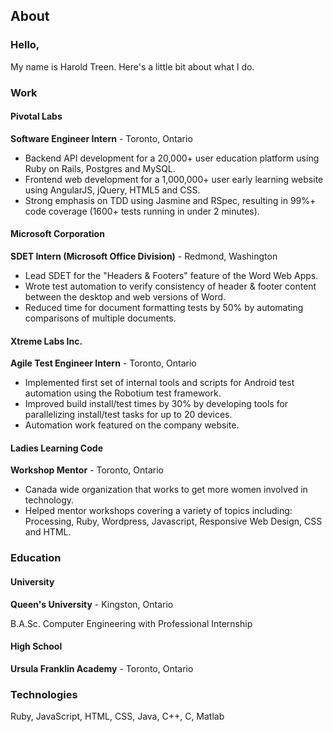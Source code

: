 <h2 class='cntr'>About</h2>

### Hello,

My name is Harold Treen. Here's a little bit about what I do.


### Work


#### Pivotal Labs

**Software Engineer Intern** - Toronto, Ontario

- Backend API development for a 20,000+ user education platform using Ruby on Rails, Postgres and MySQL. 
- Frontend web development for a 1,000,000+ user early learning website using AngularJS, jQuery, HTML5 and CSS.
- Strong emphasis on TDD using Jasmine and RSpec, resulting in 99%+ code coverage (1600+ tests running in under 2 minutes).



#### Microsoft Corporation

**SDET Intern (Microsoft Office Division)** - Redmond, Washington

- Lead SDET for the "Headers & Footers" feature of the Word Web Apps.
- Wrote test automation to verify consistency of header & footer content between the desktop and web versions of Word.
- Reduced time for document formatting tests by 50% by automating comparisons of multiple documents.



#### Xtreme Labs Inc.
**Agile Test Engineer Intern** - Toronto, Ontario

- Implemented first set of internal tools and scripts for Android test automation using the Robotium test framework.
- Improved build install/test times by 30% by developing tools for parallelizing install/test tasks for up to 20 devices. 
- Automation work featured on the company website.



#### Ladies Learning Code
**Workshop Mentor** - Toronto, Ontario

- Canada wide organization that works to get more women involved in technology.
- Helped mentor workshops covering a variety of topics including: Processing, Ruby, Wordpress, Javascript, Responsive Web Design, CSS and HTML.



### Education

#### University

**Queen's University** - Kingston, Ontario

B.A.Sc. Computer Engineering with Professional Internship

#### High School
**Ursula Franklin Academy** - Toronto, Ontario

### Technologies
Ruby, JavaScript, HTML, CSS, Java, C++, C, Matlab


